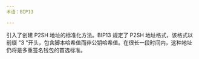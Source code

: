 ```yaml
---
术语：BIP13

---
```

引入了创建 P2SH 地址的标准化方法。BIP13 规定了 P2SH 地址格式，该格式以前缀 "3 "开头，包含脚本哈希值而非公钥哈希值。在很长一段时间内，这种地址仍将是多重签名钱包的首选标准。